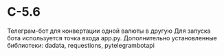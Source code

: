 # C-5.6
Телеграм-бот для конвертации одной валюты в другую
Для запуска бота используется точка входа app.py.
Дополнительно установленные библиотеки: dadata, requestions, pytelegrambotapi
